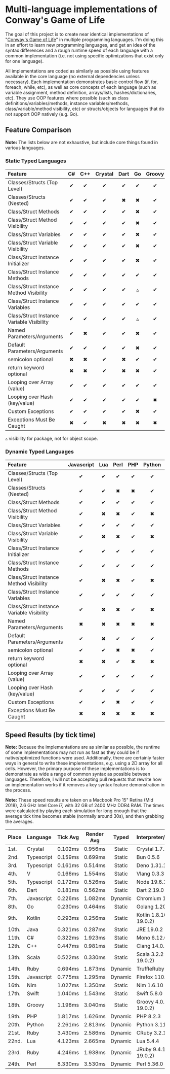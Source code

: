 # Multi-language implementations of Conway's Game of Life

The goal of this project is to create near identical implementations of "[Conway's Game of Life](http://en.wikipedia.org/wiki/Conway's_Game_of_Life)" in multiple programming languages. I'm doing this in an effort to learn new programming languages, and get an idea of the syntax differences and a rough runtime speed of each language with a common implementation (i.e. not using specific optimizations that exist only for one language).

All implementations are coded as similarly as possible using features available in the core language (no external dependencies unless necessary). Each implementation demonstrates basic control flow (if, for, foreach, while, etc), as well as core concepts of each language (such as variable assignment, method definition, arrays/lists, hashes/dictionaries, etc). They use OOP features where possible (such as class definitions/variables/methods, instance variables/methods, class/variable/method visibility, etc) or structs/objects for languages that do not support OOP natively (e.g. Go).

## Feature Comparison

**Note:** The lists below are not exhaustive, but include core things found in various languages.

### Static Typed Languages

| Feature                                   | C#  | C++ | Crystal | Dart | Go  | Groovy | Java | Kotlin | Nim | Scala | Swift | TypeScript |  V  |
| :---------------------------------------- | :-: | :-: | :-----: | :--: | :-: | :----: | :--: | :----: | :-: | :---: | :---: | :--------: | :-: |
| Classes/Structs (Top Level)               |  ✔  |  ✔  |    ✔    |  ✔   |  ✔  |   ✔    |  ✔   |   ✔    |  ✔  |   ✔   |   ✔   |     ✔      |  ✔  |
| Classes/Structs (Nested)                  |  ✔  |  ✔  |    ✔    |  ✖   |  ✖  |   ✔    |  ✔   |   ✔    |  ✖  |   ✔   |   ✖   |     ✔      |  ✖  |
| Class/Struct Methods                      |  ✔  |  ✔  |    ✔    |  ✔   |  ✖  |   ✔    |  ✔   |   ✔    |  ✖  |   ✔   |   ✔   |     ✔      |  ✖  |
| Class/Struct Method Visibility            |  ✔  |  ✔  |    ✔    |  ✔   |  ✖  |   ✔    |  ✔   |   ✔    |  ✖  |   ✔   |   ✔   |     ✔      |  ✖  |
| Class/Struct Variables                    |  ✔  |  ✔  |    ✔    |  ✔   |  ✖  |   ✔    |  ✔   |   ✔    |  ✖  |   ✔   |   ✖   |     ✔      |  ✖  |
| Class/Struct Variable Visibility          |  ✔  |  ✔  |    ✔    |  ✔   |  ✖  |   ✔    |  ✔   |   ✔    |  ✖  |   ✔   |   ✖   |     ✔      |  ✖  |
| Class/Struct Instance Initializer         |  ✔  |  ✔  |    ✔    |  ✔   |  ✖  |   ✔    |  ✔   |   ✔    |  ✖  |   ✔   |   ✔   |     ✔      |  ✖  |
| Class/Struct Instance Methods             |  ✔  |  ✔  |    ✔    |  ✔   |  ✔  |   ✔    |  ✔   |   ✔    |  ✔  |   ✔   |   ✔   |     ✔      |  ✔  |
| Class/Struct Instance Method Visibility   |  ✔  |  ✔  |    ✔    |  ✔   |  ▵  |   ✔    |  ✔   |   ✔    |  ✔  |   ✔   |   ✔   |     ✔      |  ▵  |
| Class/Struct Instance Variables           |  ✔  |  ✔  |    ✔    |  ✔   |  ✔  |   ✔    |  ✔   |   ✔    |  ✔  |   ✔   |   ✔   |     ✔      |  ✔  |
| Class/Struct Instance Variable Visibility |  ✔  |  ✔  |    ✔    |  ✔   |  ▵  |   ✔    |  ✔   |   ✔    |  ✔  |   ✔   |   ✔   |     ✔      |  ▵  |
| Named Parameters/Arguments                |  ✔  |  ✖  |    ✔    |  ✔   |  ✖  |   ✔    |  ✖   |   ✔    |  ✖  |   ✔   |   ✔   |     ✖      |  ✖  |
| Default Parameters/Arguments              |  ✔  |  ✔  |    ✔    |  ✔   |  ✖  |   ✔    |  ✖   |   ✔    |  ✔  |   ✔   |   ✔   |     ✔      |  ✖  |
| semicolon optional                        |  ✖  |  ✖  |    ✔    |  ✖   |  ✔  |   ✔    |  ✖   |   ✔    |  ✔  |   ✔   |   ✔   |     ✔      |  ✔  |
| return keyword optional                   |  ✖  |  ✖  |    ✔    |  ✖   |  ✖  |   ✔    |  ✖   |   ✖    |  ✔  |   ✔   |   ✖   |     ✖      |  ✖  |
| Looping over Array (value)                |  ✔  |  ✔  |    ✔    |  ✔   |  ✔  |   ✔    |  ✔   |   ✔    |  ✔  |   ✔   |   ✔   |     ✔      |  ✔  |
| Looping over Hash (key/value)             |  ✔  |  ✔  |    ✔    |  ✔   |  ✔  |   ✖    |  ✖   |   ✔    |  ✔  |   ✔   |   ✔   |     ✔      |  ✔  |
| Custom Exceptions                         |  ✔  |  ✔  |    ✔    |  ✔   |  ✖  |   ✔    |  ✔   |   ✔    |  ✔  |   ✔   |   ✔   |     ✔      |  ✔  |
| Exceptions Must Be Caught                 |  ✖  |  ✔  |    ✖    |  ✖   |  ✖  |   ✖    |  ✔   |   ✖    |  ✖  |   ✖   |   ✔   |     ✖      |  ✖  |

▵ visibility for package, not for object scope.

### Dynamic Typed Languages

| Feature                                   | Javascript | Lua | Perl | PHP | Python | Ruby |
| :---------------------------------------- | :--------: | :-: | :--: | :-: | :----: | :--: |
| Classes/Structs (Top Level)               |     ✔      |  ✔  |  ✔   |  ✔  |   ✔    |  ✔   |
| Classes/Structs (Nested)                  |     ✔      |  ✔  |  ✖   |  ✖  |   ✔    |  ✔   |
| Class/Struct Methods                      |     ✔      |  ✔  |  ✔   |  ✔  |   ✔    |  ✔   |
| Class/Struct Method Visibility            |     ✔      |  ✖  |  ✖   |  ✔  |   ✖    |  ✔   |
| Class/Struct Variables                    |     ✔      |  ✔  |  ✔   |  ✔  |   ✔    |  ✔   |
| Class/Struct Variable Visibility          |     ✔      |  ✖  |  ✖   |  ✔  |   ✖    |  ✔   |
| Class/Struct Instance Initializer         |     ✔      |  ✔  |  ✔   |  ✔  |   ✔    |  ✔   |
| Class/Struct Instance Methods             |     ✔      |  ✔  |  ✔   |  ✔  |   ✔    |  ✔   |
| Class/Struct Instance Method Visibility   |     ✔      |  ✖  |  ✖   |  ✔  |   ✖    |  ✔   |
| Class/Struct Instance Variables           |     ✔      |  ✔  |  ✔   |  ✔  |   ✔    |  ✔   |
| Class/Struct Instance Variable Visibility |     ✔      |  ✖  |  ✖   |  ✔  |   ✖    |  ✔   |
| Named Parameters/Arguments                |     ✖      |  ✖  |  ✖   |  ✖  |   ✖    |  ✔   |
| Default Parameters/Arguments              |     ✔      |  ✖  |  ✔   |  ✔  |   ✔    |  ✔   |
| semicolon optional                        |     ✔      |  ✔  |  ✖   |  ✖  |   ✔    |  ✔   |
| return keyword optional                   |     ✖      |  ✖  |  ✔   |  ✖  |   ✖    |  ✔   |
| Looping over Array (value)                |     ✔      |  ✔  |  ✔   |  ✔  |   ✔    |  ✔   |
| Looping over Hash (key/value)             |     ✔      |  ✔  |  ✔   |  ✔  |   ✔    |  ✔   |
| Custom Exceptions                         |     ✔      |  ✔  |  ✖   |  ✔  |   ✔    |  ✔   |
| Exceptions Must Be Caught                 |     ✖      |  ✖  |  ✖   |  ✖  |   ✖    |  ✖   |

## Speed Results (by tick time)

**Note:** Because the implementations are as similar as possible, the runtime of some implementations may not run as fast as they could be if native/optimized functions were used. Additionally, there are certainly faster ways in general to write these implementations, e.g. using a 2D array for all cells. However, the primary purpose of these implementations is to demonstrate as wide a range of common syntax as possible between languages. Therefore, I will not be accepting pull requests that rewrite how an implementation works if it removes a key syntax feature demonstration in the process.

**Note:** These speed results are taken on a Macbook Pro 15" Retina (Mid 2018), 2.6 GHz Intel Core i7, with 32 GB of 2400 MHz DDR4 RAM. The times were calculated by playing each simulation for long enough that the average tick time becomes stable (normally around 30s), and then grabbing the averages.

| Place | Language   | Tick Avg | Render Avg |  Typed  | Interpreter/Runtime        |
| :---- | :--------- | :------: | :--------: | :-----: | :------------------------- |
| 1st.  | Crystal    | 0.102ms  |  0.956ms   | Static  | Crystal 1.7.2              |
| 2nd.  | Typescript | 0.159ms  |  0.699ms   | Static  | Bun 0.5.6                  |
| 3rd.  | Typescript | 0.161ms  |  0.514ms   | Static  | Deno 1.31.1                |
| 4th.  | V          | 0.166ms  |  1.554ms   | Static  | Vlang 0.3.3                |
| 5th.  | Typescript | 0.172ms  |  0.526ms   | Static  | Node 19.6.1                |
| 6th.  | Dart       | 0.181ms  |  0.562ms   | Static  | Dart 2.19.0                |
| 7th.  | Javascript | 0.226ms  |  1.082ms   | Dynamic | Chromium 110               |
| 8th.  | Go         | 0.230ms  |  0.464ms   | Static  | Golang 1.20.3              |
| 9th.  | Kotlin     | 0.293ms  |  0.256ms   | Static  | Kotlin 1.8.10 (JRE 19.0.2) |
| 10th. | Java       | 0.321ms  |  0.287ms   | Static  | JRE 19.0.2                 |
| 11th. | C#         | 0.322ms  |  1.923ms   | Static  | Mono 6.12.0.182            |
| 12th. | C++        | 0.447ms  |  0.981ms   | Static  | Clang 14.0.3               |
| 13th. | Scala      | 0.522ms  |  0.330ms   | Static  | Scala 3.2.2 (JRE 19.0.2)   |
| 14th. | Ruby       | 0.694ms  |  1.873ms   | Dynamic | TruffleRuby 22.3.1         |
| 15th. | Javascript | 0.775ms  |  1.295ms   | Dynamic | Firefox 110.0              |
| 16th. | Nim        | 1.027ms  |  1.350ms   | Static  | Nim 1.6.10                 |
| 17th. | Swift      | 1.040ms  |  1.543ms   | Static  | Swift 5.8.0                |
| 18th. | Groovy     | 1.198ms  |  3.040ms   | Static  | Groovy 4.0.9 (JRE 19.0.2)  |
| 19th. | PHP        | 1.817ms  |  1.626ms   | Dynamic | PHP 8.2.3                  |
| 20th. | Python     | 2.261ms  |  2.813ms   | Dynamic | Python 3.11.2              |
| 21st. | Ruby       | 3.430ms  |  2.586ms   | Dynamic | CRuby 3.2.1 (w/JIT)        |
| 22nd. | Lua        | 4.123ms  |  2.665ms   | Dynamic | Lua 5.4.4                  |
| 23rd. | Ruby       | 4.246ms  |  1.938ms   | Dynamic | JRuby 9.4.1.0 (JRE 19.0.2) |
| 24th. | Perl       | 8.330ms  |  3.530ms   | Dynamic | Perl 5.36.0                |
